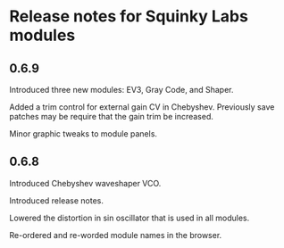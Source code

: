 # Release notes for Squinky Labs modules

## 0.6.9

Introduced three new modules: EV3, Gray Code, and Shaper.

Added a trim control for external gain CV in Chebyshev. Previously save patches may be require that the gain trim be increased.

Minor graphic tweaks to module panels.

## 0.6.8

Introduced Chebyshev waveshaper VCO.

Introduced release notes.

Lowered the distortion in sin oscillator that is used in all modules.

Re-ordered and re-worded module names in the browser.